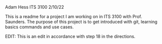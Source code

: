 Adam Hess
ITS 3100
2/10/22

This is a readme for a project I am working on in ITS 3100 with Prof. Saunders.
The purpose of this project is to get introduced with git, learning basics commands and
use cases. 

EDIT: This is an edit in accordance with step 18 in the directions.
